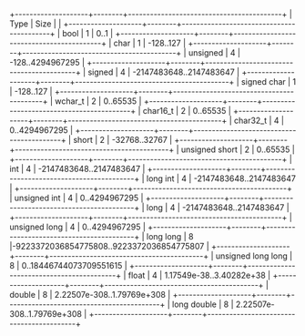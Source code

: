 +--------------------+--------+------------------------------------------+
|       Type         |  Size  |                                          |
+--------------------+--------+------------------------------------------+
|       bool         |    1   |                  0..1                    |
+--------------------+--------+------------------------------------------+
|       char         |    1   |                -128..127                 |
+--------------------+--------+------------------------------------------+
|      unsigned      |    4   |            -128..4294967295              |
+--------------------+--------+------------------------------------------+
|       signed       |    4   |         -2147483648..2147483647          |
+--------------------+--------+------------------------------------------+
|    signed char     |    1   |                -128..127                 |
+--------------------+--------+------------------------------------------+
|      wchar_t       |    2   |                0..65535                  |
+--------------------+--------+------------------------------------------+
|      char16_t      |    2   |                0..65535                  |
+--------------------+--------+------------------------------------------+
|      char32_t      |    4   |              0..4294967295               |
+--------------------+--------+------------------------------------------+
|        short       |    2   |              -32768..32767               |
+--------------------+--------+------------------------------------------+
|   unsigned short   |    2   |                0..65535                  |
+--------------------+--------+------------------------------------------+
|        int         |    4   |         -2147483648..2147483647          |
+--------------------+--------+------------------------------------------+
|     long int       |    4   |         -2147483648..2147483647          |
+--------------------+--------+------------------------------------------+
|    unsigned int    |    4   |              0..4294967295               |
+--------------------+--------+------------------------------------------+
|        long        |    4   |         -2147483648..2147483647          |
+--------------------+--------+------------------------------------------+
|   unsigned long    |    4   |              0..4294967295               |
+--------------------+--------+------------------------------------------+
|     long long      |    8   |-9223372036854775808..9223372036854775807 |
+--------------------+--------+------------------------------------------+
| unsigned long long |    8   |         0..18446744073709551615          |
+--------------------+--------+------------------------------------------+
|       float        |    4   |         1.17549e-38..3.40282e+38         |
+--------------------+--------+------------------------------------------+
|      double        |    8   |        2.22507e-308..1.79769e+308        |
+--------------------+--------+------------------------------------------+
|   long double      |    8   |        2.22507e-308..1.79769e+308        |
+--------------------+--------+------------------------------------------+
